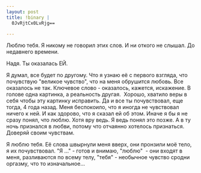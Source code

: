 ```yaml
--- 
layout: post
title: !binary |
  0JvRjtCx0LvRjg==

---
```

Люблю тебя. Я никому не говорил этих слов.  И ни откого не слышал. До недавнего времени.

Надя. Ты оказалась ЕЙ.

Я думал, все будет по другому. Что я узнаю её с первого взгляда, что почувствую "великое чувство", что на меня обрушится любовь. Все оказалось не так. Ключевое слово - оказалось, кажется, искажение. В голове одна картинка, а реальность другая.  Хорошо, хватило веры в себя чтобы эту картинку исправить. Да и все ты почувствовал, еще тогда, 4 года назад. Меня беспокоило, что я иногда не чувствовал ничего к ней. И как здорово, что я сказал ей об этом. Иначе я бы я не сразу понял, что люблю. Хотя вру ведь. Я ведь понял это позже. А в ту ночь признался в любви, потому что отчаянно хотелось признаться. Доверяй своим чувствам.

Я люблю тебя. Её слова швырнули меня вверх, они пронзили моё тело, я их почувствовал. "Я ..." - готов и внимаю, "люблю"  - они входят в меня, разливаются по всему телу, "тебя" - необычное чувство сродни оргазму, что то изначальное...
